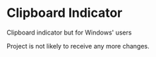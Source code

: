 # Clipboard Indicator

Clipboard indicator but for Windows' users

Project is not likely to receive any more changes.
